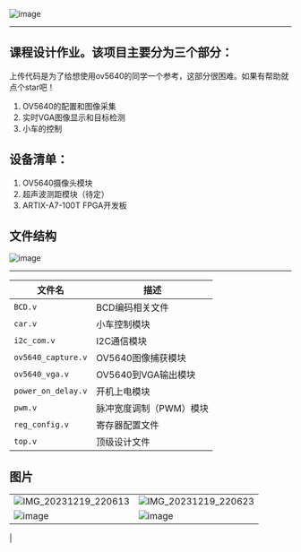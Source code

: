 ![image](https://github.com/lglglglgy/FPGA_smart_car/assets/129643128/2648a214-82ce-43d6-aaca-97b6faf73347)

<hr>

## 课程设计作业。该项目主要分为三个部分：
上传代码是为了给想使用ov5640的同学一个参考，这部分很困难。如果有帮助就点个star吧！
1. OV5640的配置和图像采集
2. 实时VGA图像显示和目标检测
3. 小车的控制

## 设备清单：

1. OV5640摄像头模块
2. 超声波测距模块（待定）
3. ARTIX-A7-100T FPGA开发板

## 文件结构
![image](https://github.com/lglglglgy/FPGA_smart_car/assets/129643128/f52f58ec-7595-4c04-819b-d7f30dfa8b25)

<hr>

| 文件名                | 描述                                  |
|----------------------|---------------------------------------|
| `BCD.v`              | BCD编码相关文件                        |
| `car.v`              | 小车控制模块                            |
| `i2c_com.v`          | I2C通信模块                            |
| `ov5640_capture.v`   | OV5640图像捕获模块                      |
| `ov5640_vga.v`       | OV5640到VGA输出模块                     |
| `power_on_delay.v`   | 开机上电模块                            |
| `pwm.v`              | 脉冲宽度调制（PWM）模块                  |
| `reg_config.v`       | 寄存器配置文件                          |
| `top.v`              | 顶级设计文件                            |

## 图片
|||
|----------------------|---------------------------------------|
|![IMG_20231219_220613](https://github.com/lglglglgy/FPGA_smart_car/assets/129643128/67272a6f-55a3-4f81-a90a-0e97d08d1c94) |![IMG_20231219_220623](https://github.com/lglglglgy/FPGA_smart_car/assets/129643128/f9af525f-9817-4ec6-8fdb-3d7f0aeedf1b) |
| ![image](https://github.com/lglglglgy/FPGA_smart_car/assets/129643128/cb20e71c-64ce-405a-8bd5-bdec8905273d)|![image](https://github.com/lglglglgy/FPGA_smart_car/assets/129643128/f7333da8-3f3c-47c0-aa9c-6cce13ac2df2)
|

